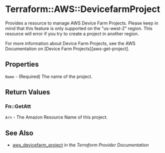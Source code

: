 # Terraform::AWS::DevicefarmProject

Provides a resource to manage AWS Device Farm Projects. 
Please keep in mind that this feature is only supported on the "us-west-2" region.
This resource will error if you try to create a project in another region.

For more information about Device Farm Projects, see the AWS Documentation on
[Device Farm Projects][aws-get-project].

## Properties

`Name` - (Required) The name of the project.


## Return Values

### Fn::GetAtt

`Arn` - The Amazon Resource Name of this project.

## See Also

* [aws_devicefarm_project](https://www.terraform.io/docs/providers/aws/r/devicefarm_project.html) in the _Terraform Provider Documentation_